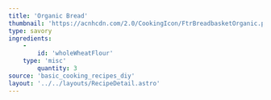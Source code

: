 ```yaml
---
title: 'Organic Bread'
thumbnail: 'https://acnhcdn.com/2.0/CookingIcon/FtrBreadbasketOrganic.png'
type: savory
ingredients:
	-
		id: 'wholeWheatFlour'
    type: 'misc'
		quantity: 3
source: 'basic_cooking_recipes_diy'
layout: '../../layouts/RecipeDetail.astro'
---
```

